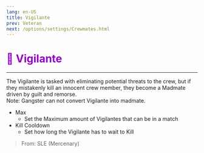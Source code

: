 ```yaml
---
lang: en-US
title: Vigilante
prev: Veteran
next: /options/settings/Crewmates.html
---
```


# <font color="#9304c1">🤺 <b>Vigilante</b></font> <Badge text="Killing" type="tip" vertical="middle"/>
---

The Vigilante is tasked with eliminating potential threats to the crew, but if they mistakenly kill an innocent crew member, they become a Madmate driven by guilt and remorse.<br>
Note: Gangster can not convert Vigilante into madmate.
* Max
  * Set the Maximum amount of Vigilantes that can be in a match
* Kill Cooldown
  * Set how long the Vigilante has to wait to Kill

> From: SLE (Mercenary)